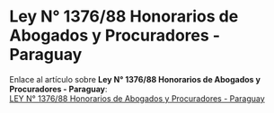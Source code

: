 # Ley N° 1376/88 Honorarios de Abogados y Procuradores - Paraguay

Enlace al artículo sobre **Ley N° 1376/88 Honorarios de Abogados y Procuradores - Paraguay**:  
[LEY N° 1376/88 Honorarios de Abogados y Procuradores - Paraguay](https://abogadoparaguayo.blogspot.com/2015/01/ley-n.html)
